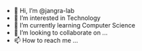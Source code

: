 - 👋 Hi, I’m @jangra-lab
- 👀 I’m interested in Technology
- 🌱 I’m currently learning Computer Science
- 💞️ I’m looking to collaborate on ...
- 📫 How to reach me ...

<!---
jangra-lab/jangra-lab is a ✨ special ✨ repository because its `README.md` (this file) appears on your GitHub profile.
You can click the Preview link to take a look at your changes.
--->
